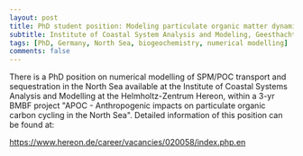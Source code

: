 ```yaml
---
layout: post
title: PhD student position: Modeling particulate organic matter dynamics in the North Sea
subtitle: Institute of Coastal System Analysis and Modeling, Geesthacht, Germany
tags: [PhD, Germany, North Sea, biogeochemistry, numerical modelling]
comments: false
---
```


There is a PhD position on numerical modelling of SPM/POC transport and sequestration in the North Sea available at the Institute of Coastal Systems Analysis and Modelling at the Helmholtz-Zentrum Hereon, within a 3-yr BMBF project "APOC - Anthropogenic impacts on particulate organic carbon cycling in the North Sea". Detailed information of this position can be found at:

<https://www.hereon.de/career/vacancies/020058/index.php.en>